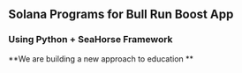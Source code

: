 ## Solana Programs for Bull Run Boost App

### Using Python + SeaHorse Framework

**We are building a new approach to education **
